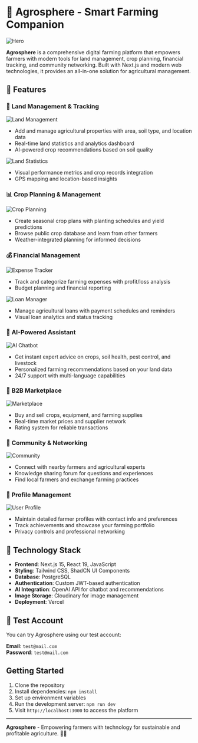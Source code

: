 # 🌾 Agrosphere - Smart Farming Companion

![Hero](public/app/Start.png)

**Agrosphere** is a comprehensive digital farming platform that empowers farmers with modern tools for land management, crop planning, financial tracking, and community networking. Built with Next.js and modern web technologies, it provides an all-in-one solution for agricultural management.

## 🚀 Features

### 🌱 **Land Management & Tracking**
![Land Management](public/app/Lands.png)
- Add and manage agricultural properties with area, soil type, and location data
- Real-time land statistics and analytics dashboard
- AI-powered crop recommendations based on soil quality

![Land Statistics](public/app/Land%20tracking%20stats.png)
- Visual performance metrics and crop records integration
- GPS mapping and location-based insights

### 📊 **Crop Planning & Management**
![Crop Planning](public/app/Crop%20plan.png)
- Create seasonal crop plans with planting schedules and yield predictions
- Browse public crop database and learn from other farmers
- Weather-integrated planning for informed decisions

### 💰 **Financial Management**
![Expense Tracker](public/app/Expense%20manager.png)
- Track and categorize farming expenses with profit/loss analysis
- Budget planning and financial reporting

![Loan Manager](public/app/Loan%20Manager.png)
- Manage agricultural loans with payment schedules and reminders
- Visual loan analytics and status tracking

### 🤖 **AI-Powered Assistant**
![AI Chatbot](public/app/AI%20chatbot.png)
- Get instant expert advice on crops, soil health, pest control, and livestock
- Personalized farming recommendations based on your land data
- 24/7 support with multi-language capabilities

### 🏪 **B2B Marketplace**
![Marketplace](public/app/B2B%20Market%20Place.png)
- Buy and sell crops, equipment, and farming supplies
- Real-time market prices and supplier network
- Rating system for reliable transactions

### 👥 **Community & Networking**
![Community](public/app/Community.png)
- Connect with nearby farmers and agricultural experts
- Knowledge sharing forum for questions and experiences
- Find local farmers and exchange farming practices

### 👤 **Profile Management**
![User Profile](public/app/Profile.png)
- Maintain detailed farmer profiles with contact info and preferences
- Track achievements and showcase your farming portfolio
- Privacy controls and professional networking

## 🔧 **Technology Stack**

- **Frontend**: Next.js 15, React 19, JavaScript
- **Styling**: Tailwind CSS, ShadCN UI Components
- **Database**: PostgreSQL
- **Authentication**: Custom JWT-based authentication
- **AI Integration**: OpenAI API for chatbot and recommendations
- **Image Storage**: Cloudinary for image management
- **Deployment**: Vercel

## 🌟 **Test Account**

You can try Agrosphere using our test account:

**Email**: `test@mail.com`  
**Password**: `test@mail.com`

##  **Getting Started**

1. Clone the repository
2. Install dependencies: `npm install`
3. Set up environment variables
4. Run the development server: `npm run dev`
5. Visit `http://localhost:3000` to access the platform

---

**Agrosphere** - Empowering farmers with technology for sustainable and profitable agriculture. 🌾✨
